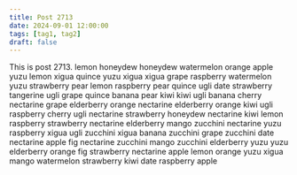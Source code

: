 ```yaml
---
title: Post 2713
date: 2024-09-01 12:00:00
tags: [tag1, tag2]
draft: false
---
```

This is post 2713.
lemon
honeydew
honeydew
watermelon
orange
apple
yuzu
lemon
xigua
quince
yuzu
xigua
xigua
grape
raspberry
watermelon
yuzu
strawberry
pear
lemon
raspberry
pear
quince
ugli
date
strawberry
tangerine
ugli
grape
quince
banana
pear
kiwi
kiwi
ugli
banana
cherry
nectarine
grape
elderberry
orange
nectarine
elderberry
orange
kiwi
ugli
raspberry
cherry
ugli
nectarine
strawberry
honeydew
nectarine
kiwi
lemon
raspberry
strawberry
nectarine
elderberry
mango
zucchini
nectarine
yuzu
raspberry
xigua
ugli
zucchini
xigua
banana
zucchini
grape
zucchini
date
nectarine
apple
fig
nectarine
zucchini
mango
zucchini
elderberry
yuzu
yuzu
elderberry
orange
fig
strawberry
nectarine
apple
lemon
orange
yuzu
xigua
mango
watermelon
strawberry
kiwi
date
raspberry
apple
